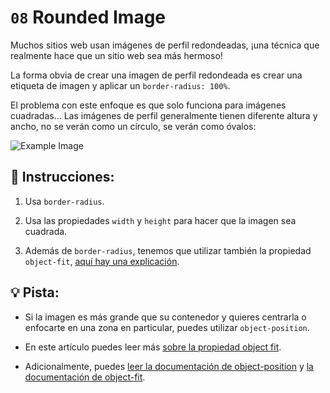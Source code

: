 # `08` Rounded Image

Muchos sitios web usan imágenes de perfil redondeadas, ¡una técnica que realmente hace que un sitio web sea más hermoso!

La forma obvia de crear una imagen de perfil redondeada es crear una etiqueta de imagen y aplicar un `border-radius: 100%`. 

El problema con este enfoque es que solo funciona para imágenes cuadradas... Las imágenes de perfil generalmente tienen diferente altura y ancho, no se verán como un círculo, se verán como óvalos:

![Example Image](../../.learn/assets/08-1.png?raw=true)

## 📝 Instrucciones:

1. Usa `border-radius`.

2. Usa las propiedades `width` y `height` para hacer que la imagen sea cuadrada.

3. Además de `border-radius`, tenemos que utilizar también la propiedad `object-fit`, [aquí hay una explicación](https://www.loom.com/share/15186e456dfd4741887997af40325721).

## 💡 Pista:

+ Si la imagen es más grande que su contenedor y quieres centrarla o enfocarte en una zona en particular, puedes utilizar `object-position`.

+ En este artículo puedes leer más [sobre la propiedad object fit](https://css-tricks.com/on-object-fit-and-object-position/).

+ Adicionalmente, puedes [leer la documentación de object-position](https://developer.mozilla.org/en-US/docs/Web/CSS/object-position) y [la documentación de object-fit](https://developer.mozilla.org/en-US/docs/Web/CSS/object-fit).
